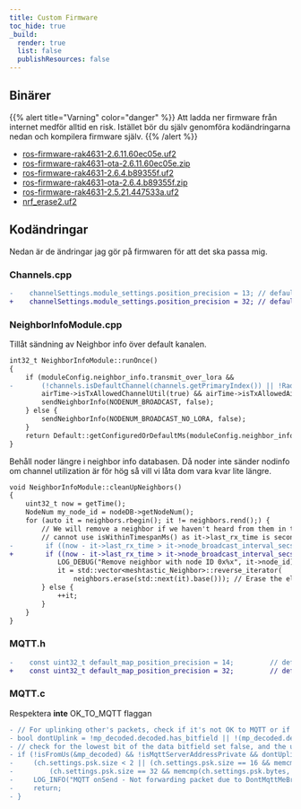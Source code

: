 ```yaml
---
title: Custom Firmware
toc_hide: true
_build:
  render: true
  list: false
  publishResources: false
---
```



## Binärer
{{% alert title="Varning" color="danger" %}}
Att ladda ner firmware från internet medför alltid en risk. Istället bör du själv genomföra kodändringarna nedan och kompilera firmware själv.
{{% /alert %}}
* [ros-firmware-rak4631-2.6.11.60ec05e.uf2](/firmware/ros-firmware-rak4631-2.6.11.60ec05e.uf2)
* [ros-firmware-rak4631-ota-2.6.11.60ec05e.zip](/firmware/ros-firmware-rak4631-ota-2.6.11.60ec05e.zip)
* [ros-firmware-rak4631-2.6.4.b89355f.uf2](/firmware/ros-firmware-rak4631-2.6.4.b89355f.uf2)
* [ros-firmware-rak4631-ota-2.6.4.b89355f.zip](/firmware/ros-firmware-rak4631-ota-2.6.4.b89355f.zip)
* [ros-firmware-rak4631-2.5.21.447533a.uf2](/firmware/ros-firmware-rak4631-2.5.21.447533a.uf2)
* [nrf_erase2.uf2](/firmware/nrf_erase2.uf2)

## Kodändringar
Nedan är de ändringar jag gör på firmwaren för att det ska passa mig.

### Channels.cpp
```diff
-    channelSettings.module_settings.position_precision = 13; // default to sending location on the primary channel
+    channelSettings.module_settings.position_precision = 32; // default to sending location on the primary channel
```

### NeighborInfoModule.cpp
Tillåt sändning av Neighbor info över default kanalen.
```diff
int32_t NeighborInfoModule::runOnce()
{
    if (moduleConfig.neighbor_info.transmit_over_lora &&
-       (!channels.isDefaultChannel(channels.getPrimaryIndex()) || !RadioInterface::uses_default_frequency_slot) &&
        airTime->isTxAllowedChannelUtil(true) && airTime->isTxAllowedAirUtil()) {
        sendNeighborInfo(NODENUM_BROADCAST, false);
    } else {
        sendNeighborInfo(NODENUM_BROADCAST_NO_LORA, false);
    }
    return Default::getConfiguredOrDefaultMs(moduleConfig.neighbor_info.update_interval, default_neighbor_info_broadcast_secs);
}
```

Behåll noder längre i neighbor info databasen. 
Då noder inte sänder nodinfo om channel utilization är för hög så vill vi låta dom vara kvar lite längre.
```diff
void NeighborInfoModule::cleanUpNeighbors()
{
    uint32_t now = getTime();
    NodeNum my_node_id = nodeDB->getNodeNum();
    for (auto it = neighbors.rbegin(); it != neighbors.rend();) {
        // We will remove a neighbor if we haven't heard from them in twice the broadcast interval
        // cannot use isWithinTimespanMs() as it->last_rx_time is seconds since 1970
-        if ((now - it->last_rx_time > it->node_broadcast_interval_secs * 2) && (it->node_id != my_node_id)) {
+        if ((now - it->last_rx_time > it->node_broadcast_interval_secs * 4) && (it->node_id != my_node_id)) {
            LOG_DEBUG("Remove neighbor with node ID 0x%x", it->node_id);
            it = std::vector<meshtastic_Neighbor>::reverse_iterator(
                neighbors.erase(std::next(it).base())); // Erase the element and update the iterator
        } else {
            ++it;
        }
    }
}
```

### MQTT.h
```diff
-    const uint32_t default_map_position_precision = 14;         // defaults to max. offset of ~1459m
+    const uint32_t default_map_position_precision = 32;         // defaults to max. offset of ~1459m

```

### MQTT.c
Respektera __inte__ OK_TO_MQTT flaggan
```diff
- // For uplinking other's packets, check if it's not OK to MQTT or if it's an older packet without the bitfield
- bool dontUplink = !mp_decoded.decoded.has_bitfield || !(mp_decoded.decoded.bitfield & BITFIELD_OK_TO_MQTT_MASK);
- // check for the lowest bit of the data bitfield set false, and the use of one of the default keys.
- if (!isFromUs(&mp_decoded) && !isMqttServerAddressPrivate && dontUplink &&
-     (ch.settings.psk.size < 2 || (ch.settings.psk.size == 16 && memcmp(ch.settings.psk.bytes, defaultpsk, 16)) ||
-         (ch.settings.psk.size == 32 && memcmp(ch.settings.psk.bytes, eventpsk, 32)))) {
-     LOG_INFO("MQTT onSend - Not forwarding packet due to DontMqttMeBro flag");
-     return;
- }
```